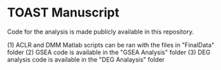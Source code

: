 # TOAST Manuscript

Code for the analysis is made publicly available in this repository.

(1) ACLR and DMM Matlab scripts can be ran with the files in "FinalData" folder
(2) GSEA code is available in the "GSEA Analysis" folder
(3) DEG analysis code is available in the "DEG Analaysis" folder
